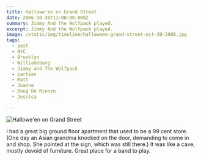 ```yaml
---
title: Hallowe'en on Grand Street
date: 2006-10-30T11:00:00.000Z
summary: Jimmy And the Wolfpack played.
excerpt: Jimmy And the Wolfpack played.
image: /static/img/timeline/halloween-grand-street-oct-30-2006.jpg
tags:
  - post 
  - NYC
  - Brooklyn
  - Williamsburg
  - Jimmy and The Wolfpack
  - parties
  - Matt
  - Joanne
  - Doug De Rienzo
  - Jessica

---
```


![Hallowe'en on Grand Street](/static/img/timeline/halloween-grand-street-oct-30-2006.jpg "Hallowe'en on Grand Street")

i had a great big ground floor apartment that used to be a 99 cent store. (One day an Asian grandma knocked on the door, demanding to come in and shop. She pointed at the sign, which was still there.) It was like a cave, mostly devoid of furniture. Great place for a band to play.
